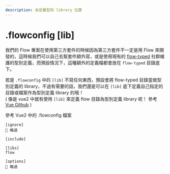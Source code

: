 ```yaml
---
description: 自定義型別 library 位置
---
```


# .flowconfig \[lib\]

我們的 Flow 專案在使用第三方套件的時候因為第三方套件不一定是用 Flow 來開發的，這時候我們可以自己去幫套件額外寫，或是使用現有的 [flow-typed](https://github.com/flow-typed/flow-typed) 社群維護的型別定義，而預設情況下，這種額外的定義檔都會放在 `flow-typed` 目錄底下。

若是 `.flowconfig` 中的 `[lib]` 不寫任何東西，預設會將 flow-typed 目錄當做型別定義的 library，不過有需要的話，我們還是可以在 `[lib]` 底下定義自己指定的目錄或檔案作為型別定義 library 的哦！  
\( 像是 vue2 中就有使用 `[lib]` 來定義 flow 目錄為型別定義 library 呢！ 參考 [Vue Github](https://github.com/vuejs/vue) \)

參考 Vue2 中的 .flowconfig 檔案

```text
[ignore]
💩 略過

[include]

[libs]
flow

[options]
💩 略過
```

